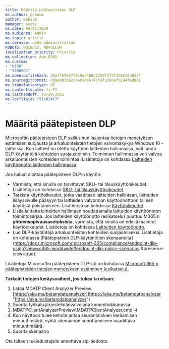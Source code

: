 ```yaml
---
title: Määritä päätepisteen DLP
ms.author: pebaum
author: pebaum
manager: scotv
ms.date: 08/03/2020
ms.audience: Admin
ms.topic: article
ms.service: o365-administration
ROBOTS: NOINDEX, NOFOLLOW
localization_priority: Priority
ms.collection: Adm_O365
ms.custom:
- "6108"
- "3200001"
ms.openlocfilehash: 36af769b67f8c9aa4b8d17e9f4f3f3b82c8a8534
ms.sourcegitcommit: db908b3da2c7a6508a77bf4f2c80afb294fadbd1
ms.translationtype: HT
ms.contentlocale: fi-FI
ms.lasthandoff: 03/29/2021
ms.locfileid: "51402417"
---
```

# <a name="configure-endpoint-dlp"></a>Määritä päätepisteen DLP

Microsoftin päätepisteen DLP sallii sinun laajentaa tietojen menetyksen estämisen suojausta ja arkaluonteisten tietojen valvontakykyä Windows 10 -laitteissa. Kun laitteet on otettu käyttöön laitteiden hallinnassa, voit luoda DLP-käytäntöjä kohteiden suojaustoimiin. Toiminnan hallinnassa voit valvoa arkaluonteisten kohteiden toimintaa. Lisätietoja on kohdassa [Laitteiden käyttöönotto laitteiden hallinnassa](https://docs.microsoft.com/microsoft-365/compliance/endpoint-dlp-getting-started#onboarding-devices-into-device-management).  

Jos haluat aloittaa päätepisteen DLP:n käytön:

- Varmista, että sinulla on tarvittavat SKU- tai tilauskäyttöoikeudet. Lisätietoja on kohdassa [SKU- tai tilauskäyttöoikeudet](https://docs.microsoft.com/microsoft-365/compliance/endpoint-dlp-getting-started#skusubscriptions-licensing).
- Tarkista käyttöoikeudet, jotka vaaditaan laitteiden hallintaan, laitteiden lisäyssivulle pääsyyn tai laitteiden valvonnan käyttöönottoon tai sen käytöstä poistamiseen. Lisätietoja on kohdassa [Käyttöoikeudet](https://docs.microsoft.com/microsoft-365/compliance/endpoint-dlp-getting-started#permissions).
- Lisää laitteita laitteiden hallintaan noudattamalla laitteiden käyttöönoton toimintosarjaa. Jos laitteiden käyttöönotto (esikatselu) puuttuu M365:n **yhteensopivuusasetuksista**, varmista, että sinulla on edellä mainitut käyttöoikeudet. Lisätietoja on kohdassa [Laitteiden käyttöönotto](https://docs.microsoft.com/microsoft-365/compliance/endpoint-dlp-getting-started#onboarding-devices). 
- Luo DLP-käytäntöjä arkaluonteisten kohteiden suojaamiseksi. Lisätietoja on kohdassa [Päätepisteen DLP-käytäntöjen skenaarioita](https://docs.microsoft.com/microsoft-365/compliance/endpoint-dlp-using?view=o365-worldwide#endpoint-dlp-policy-scenarios &preserve-view=true).

Lisätietoja Microsoftin päätepisteen DLP:stä on kohdassa [Microsoft 365:n päätepisteiden tietojen menetyksen estäminen (esikatselu)](https://docs.microsoft.com/microsoft-365/compliance/endpoint-dlp-learn-about).

**Tärkeät tietojen keräysvaiheet, jos tukea tarvitaan:**

1. Lataa MDATP Client Analyzer Preview: [https://aka.ms/betamdatpanalyzer](https://aka.ms/betamdatpanalyzer "https://aka.ms/betamdatpanalyzer")
2. Suorita työkalu järjestelmänvalvojana komentoikkunassa:
3. MDATPClientAnalyzerPreview\MDATPClientAnalyzer.cmd –t
4. Kun näyttöön tulee kehote antaa seurantalokien keräämisen minuuttimäärä, syötä skenaarion suorittamiseen vaadittava minuuttimäärä.
5. Suorita skenaario

Ota talteen tukiedustajalle annettava zip-tiedosto.
